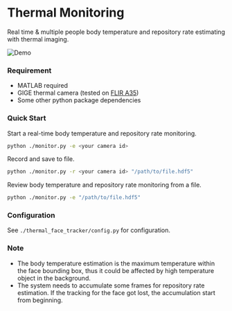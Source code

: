 # Thermal Monitoring

Real time & multiple people body temperature and repository rate estimating with thermal imaging.

![Demo](http://209.250.236.3:1910/bloghost/qpNSHz8K3LsrkEkhRCbvKK.gif)

### Requirement

- MATLAB required
- GIGE thermal camera (tested on [FLIR A35](https://www.flir.com/products/a35/))
- Some other python package dependencies

### Quick Start

Start a real-time body temperature and repository rate monitoring.

``` bash
python ./monitor.py -e <your camera id>
```

Record and save to file.

``` bash
python ./monitor.py -r <your camera id> "/path/to/file.hdf5"
```

Review body temperature and repository rate monitoring from a file.

``` bash
python ./monitor.py -e "/path/to/file.hdf5"
```

### Configuration

See `./thermal_face_tracker/config.py` for configuration.

### Note

- The body temperature estimation is the maximum temperature within the face bounding box, thus it could be affected by high temperature object in the background.
- The system needs to accumulate some frames for repository rate estimation. If the tracking for the face got lost, the accumulation start from beginning.